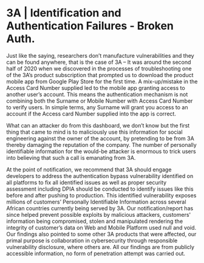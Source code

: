 # 3A | Identification and Authentication Failures - Broken Auth.
Just like the saying, researchers don’t manufacture vulnerabilities and they can be found anywhere, that is the case of 3A – It was around the second half of 2020 when we discovered in the processes of troubleshooting one of the 3A’s product subscription that prompted us to download the product mobile app from Google Play Store for the first time. A mix-up/mistake in the Access Card Number supplied led to the mobile app granting access to another user’s account. This means the authentication mechanism is not combining both the Surname or Mobile Number with Access Card Number to verify users. In simple terms, any Surname will grant you access to an account if the Access card Number supplied into the app is correct.

What can an attacker do from this dashboard, we don’t know but the first thing that came to mind is to maliciously use this information for social engineering against the owner of the account, by pretending to be from 3A thereby damaging the reputation of the company. The number of personally identifiable information for the would-be attacker is enormous to trick users into believing that such a call is emanating from 3A.

At the point of notification, we recommend that 3A should engage developers to address the authentication bypass vulnerability identified on all platforms to fix all identified issues as well as proper security assessment including DPIA should be conducted to identify issues like this before and after pushing to production.
This identified vulnerability exposes millions of customers’ Personally Identifiable Information across several African countries currently being served by 3A. Our notification/report has since helped prevent possible exploits by malicious attackers, customers' information being compromised, stolen and manipulated rendering the integrity of customer’s data on Web and Mobile Platform used null and void. Our findings also pointed to some other 3A products that were affected, our primal purpose is collaboration in cybersecurity through responsible vulnerability disclosure, where others are. All our findings are from publicly accessible information, no form of penetration attempt was carried out.
